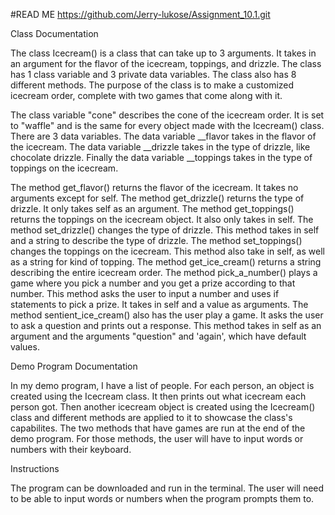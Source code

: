 #READ ME
https://github.com/Jerry-lukose/Assignment_10.1.git

Class Documentation

The class Icecream() is a class that can take up to 3 arguments. 
It takes in an argument for the flavor of the icecream, toppings, and drizzle. 
The class has 1 class variable and 3 private data variables. 
The class also has 8 different methods.
The purpose of the class is to make a customized icecream order, complete with two games that come along with it. 

The class variable "cone" describes the cone of the icecream order. It is set to "waffle" and is the same for every object made with the Icecream() class.
There are 3 data variables. The data variable __flavor takes in the flavor of the icecream. 
The data variable __drizzle takes in the type of drizzle, like chocolate drizzle. 
Finally the data variable __toppings takes in the type of toppings on the icecream.

The method get_flavor() returns the flavor of the icecream. It takes no arguments except for self. The method get_drizzle() returns the type of drizzle. It only takes self as an argument. The method get_toppings() returns the toppings on the icecream object. It also only takes in self. 
The method set_drizzle() changes the type of drizzle. This method takes in self and a string to describe the type of drizzle. The method set_toppings() changes the toppings on the icecream. This method also take in self, as well as a string for kind of topping. The method get_ice_cream() returns a string describing the entire icecream order.
The method pick_a_number() plays a game where you pick a number and you get a prize according to that number. This method asks the user to input a number and uses if statements to pick a prize. It takes in self and a value as arguments.
The method sentient_ice_cream() also has the user play a game. It asks the user to ask a question and prints out a response. This method takes in self as an argument and the arguments "question" and 'again', which have default values. 

Demo Program Documentation

In my demo program, I have a list of people. 
For each person, an object is created using the Icecream class. 
It then prints out what icecream each person got. 
Then another icecream object is created using the Icecream() class and different methods are applied to it to showcase the class's capabilites.
The two methods that have games are run at the end of the demo program. For those methods, the user will have to input words or numbers with their keyboard.

Instructions

The program can be downloaded and run in the terminal. The user will need to be able to input words or numbers when the program prompts them to. 
